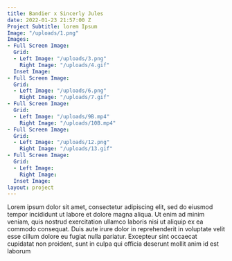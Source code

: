 ```yaml
---
title: Bandier x Sincerly Jules
date: 2022-01-23 21:57:00 Z
Project Subtitle: lorem Ipsum
Image: "/uploads/1.png"
Images:
- Full Screen Image: 
  Grid:
  - Left Image: "/uploads/3.png"
    Right Image: "/uploads/4.gif"
  Inset Image: 
- Full Screen Image: 
  Grid:
  - Left Image: "/uploads/6.png"
    Right Image: "/uploads/7.gif"
- Full Screen Image: 
  Grid:
  - Left Image: "/uploads/9B.mp4"
    Right Image: "/uploads/10B.mp4"
- Full Screen Image: 
  Grid:
  - Left Image: "/uploads/12.png"
    Right Image: "/uploads/13.gif"
- Full Screen Image: 
  Grid:
  - Left Image: 
    Right Image: 
  Inset Image: 
layout: project
---
```


Lorem ipsum dolor sit amet, consectetur adipiscing elit, sed do eiusmod tempor incididunt ut labore et dolore magna aliqua. Ut enim ad minim veniam, quis nostrud exercitation ullamco laboris nisi ut aliquip ex ea commodo consequat. Duis aute irure dolor in reprehenderit in voluptate velit esse cillum dolore eu fugiat nulla pariatur. Excepteur sint occaecat cupidatat non proident, sunt in culpa qui officia deserunt mollit anim id est laborum